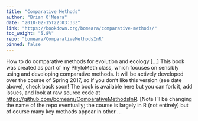 ```yaml
---
title: "Comparative Methods"
author: "Brian O’Meara"
date: "2018-02-15T22:03:33Z"
link: "https://bookdown.org/bomeara/comparative-methods/"
toc_weight: "5.8%"
repo: "bomeara/ComparativeMethodsInR"
pinned: false
---
```


How to do comparative methods for evolution and ecology [...] This book was created as part of my PhyloMeth class, which focuses on sensibly using and developing comparative methods. It will be actively developed over the course of Spring 2017, so if you don’t like this version (see date above), check back soon! The book is available here but you can fork it, add issues, and look at raw source code at https://github.com/bomeara/ComparativeMethodsInR. [Note I’ll be changing the name of the repo eventually; the course is largely in R (not entirely) but of course many key methods appear in other  ...
